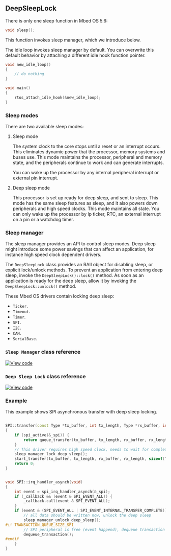 ## DeepSleepLock

There is only one sleep function in Mbed OS 5.6:

```c++
void sleep();
```

This function invokes sleep manager, which we introduce below.

The idle loop invokes sleep manager by default. You can overwrite this default behavior by attaching a different idle hook function pointer.

```c++
void new_idle_loop()
{
    // do nothing
}

void main()
{
    rtos_attach_idle_hook(&new_idle_loop);
}
```

### Sleep modes

There are two available sleep modes:

1. Sleep mode

    The system clock to the core stops until a reset or an interrupt occurs. This eliminates dynamic power that the processor, memory systems and buses use. This mode maintains the processor, peripheral and memory state, and the peripherals continue to work and can generate interrupts.

    You can wake up the processor by any internal peripheral interrupt or external pin interrupt.

2. Deep sleep mode

    This processor is set up ready for deep sleep, and sent to sleep. This mode has the same sleep features as sleep, and it also powers down peripherals and high speed clocks. This mode maintains all state. You can only wake up the processor by lp ticker, RTC, an external interrupt on a pin or a watchdog timer.

### Sleep manager

The sleep manager provides an API to control sleep modes. Deep sleep might introduce some power savings that can affect an application, for instance high speed clock dependent drivers.

The `DeepSleepLock` class provides an RAII object for disabling sleep, or explicit lock/unlock methods. To prevent an application from entering deep sleep, invoke the `DeepSleepLock()::lock()` method. As soon as an application is ready for the deep sleep, allow it by invoking the `DeepSleepLock::unlock()` method.

These Mbed OS drivers contain locking deep sleep:

- `Ticker`.
- `Timeout`.
- `Timer`.
- `SPI`.
- `I2C`.
- `CAN`.
- `SerialBase`.

### `Sleep Manager` class reference

[![View code](https://www.mbed.com/embed/?type=library)](https://docs.mbed.com/docs/mbed-os-api/en/mbed-os-5.6/api/mbed__sleep_8h_source.html)

### `Deep Sleep Lock` class reference

[![View code](https://www.mbed.com/embed/?type=library)](/docs/v5.4/mbed-os-api-doxy/classmbed_1_1_deep_sleep_lock.html)

### Example

This example shows SPI asynchronous transfer with deep sleep locking.

```c++

SPI::transfer(const Type *tx_buffer, int tx_length, Type *rx_buffer, int rx_length, const event_callback_t& callback, int event = SPI_EVENT_COMPLETE)
{
    if (spi_active(&_spi)) {
        return queue_transfer(tx_buffer, tx_length, rx_buffer, rx_length, sizeof(Type)*8, callback, event);
    }
    // This driver requires high speed clock, needs to wait for complete flag set via a callback to unblock the deep sleep
    sleep_manager_lock_deep_sleep();
    start_transfer(tx_buffer, tx_length, rx_buffer, rx_length, sizeof(Type)*8, callback, event);
    return 0;
}


void SPI::irq_handler_asynch(void)
{
    int event = spi_irq_handler_asynch(&_spi);
    if (_callback && (event & SPI_EVENT_ALL)) {
        _callback.call(event & SPI_EVENT_ALL);
    }
    if (event & (SPI_EVENT_ALL | SPI_EVENT_INTERNAL_TRANSFER_COMPLETE)) {
        // all data should be written now, unlock the deep sleep
        sleep_manager_unlock_deep_sleep();
#if TRANSACTION_QUEUE_SIZE_SPI
        // SPI peripheral is free (event happend), dequeue transaction
        dequeue_transaction();
#endif
    }
}
```
